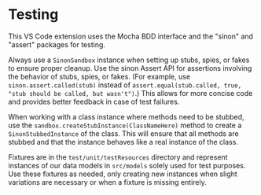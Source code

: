 # Testing

This VS Code extension uses the Mocha BDD interface and the "sinon" and "assert" packages for
testing.

Always use a `SinonSandbox` instance when setting up stubs, spies, or fakes to ensure proper
cleanup. Use the sinon Assert API for assertions involving the behavior of stubs, spies, or fakes.
(For example, use `sinon.assert.called(stub)` instead of
`assert.equal(stub.called, true, "stub should be called, but wasn't")`.) This allows for more
concise code and provides better feedback in case of test failures.

When working with a class instance where methods need to be stubbed, use the
`sandbox.createStubInstance(ClassNameHere)` method to create a `SinonStubbedInstance` of the class.
This will ensure that all methods are stubbed and that the instance behaves like a real instance of
the class.

Fixtures are in the `test/unit/testResources` directory and represent instances of our data models
in `src/models` solely used for test purposes. Use these fixtures as needed, only creating new
instances when slight variations are necessary or when a fixture is missing entirely.
